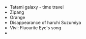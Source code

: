
- Tatami galaxy - time travel
- Zipang
- Orange
- Disappearance of haruhi Suzumiya
- Vivi: Fluourite Eye's song
- 